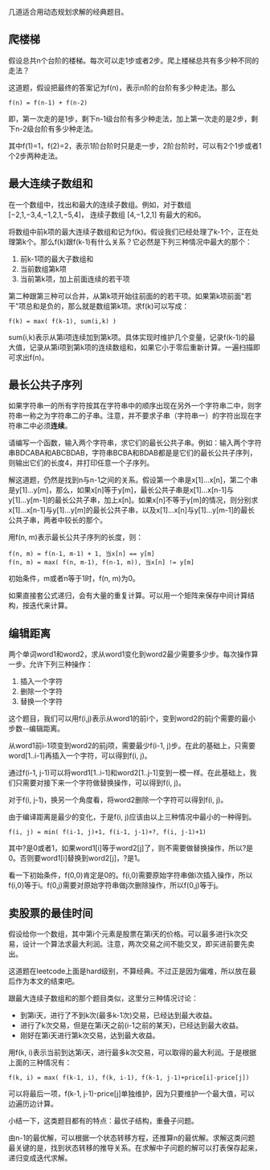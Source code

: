 几道适合用动态规划求解的经典题目。

## 爬楼梯

假设总共n个台阶的楼梯。每次可以走1步或者2步。爬上楼梯总共有多少种不同的走法？

这道题，假设把最终的答案记为f(n)，表示n阶的台阶有多少种走法。那么

    f(n) = f(n-1) + f(n-2)

即，第一次走的是1步，剩下n-1级台阶有多少种走法，加上第一次走的是2步，剩下n-2级台阶有多少种走法。

其中f(1)=1，f(2)=2，表示1阶台阶时只是走一步，2阶台阶时，可以有2个1步或者1个2步两种走法。

## 最大连续子数组和

在一个数组中，找出和最大的连续子数组。例如，对于数组 [−2,1,−3,4,−1,2,1,−5,4]， 连续子数组 [4,−1,2,1] 有最大的和6。

将数组中前k项的最大连续子数组和记为f(k)。假设我们已经处理了k-1个，正在处理第k个。那么f(k)跟f(k-1)有什么关系？它必然是下列三种情况中最大的那个：

1. 前k-1项的最大子数组和
2. 当前数组第k项
3. 当前第k项，加上前面连续的若干项

第二种跟第三种可以合并，从第k项开始往前面的的若干项。如果第k项前面"若干"项总和是负的，那么就是数组第k项。求f(k)可以写成：

    f(k) = max( f(k-1), sum(i,k) )

sum(i,k)表示从第i项连续加到第k项。具体实现时维护几个变量，记录f(k-1)的最大值，记录从第i项到第k项的连续数组和，如果它小于零后重新计算。一遍扫描即可求出f(n)。

## 最长公共子序列

如果字符串一的所有字符按其在字符串中的顺序出现在另外一个字符串二中，则字符串一称之为字符串二的子串。注意，并不要求子串（字符串一）的字符出现在字符串二中必须**连续**。

请编写一个函数，输入两个字符串，求它们的最长公共子串。例如：输入两个字符串BDCABA和ABCBDAB，字符串BCBA和BDAB都是是它们的最长公共子序列，则输出它们的长度4，并打印任意一个子序列。

解这道题，仍然是找到n与n-1之间的关系。假设第一个串是x[1]...x[n]，第二个串是y[1]...y[m]，那么，如果x[n]等于y[m]，最长公共子串是x[1]...x[n-1]与y[1]...y[m-1]的最长公共子串，加上x[n]。如果x[n]不等于y[m]的情况，则分别求x[1]...x[n-1]与y[1]...y[m]的最长公共子串，以及x[1]...x[n]与y[1]...y[m-1]的最长公共子串，两者中较长的那个。

用f(n, m)表示最长公共子序列的长度，则：

    f(n, m) = f(n-1, m-1) + 1, 当x[n] == y[m]
    f(n, m) = max( f(n, m-1), f(n-1, m)), 当x[n] != y[m]

初始条件，m或者n等于1时，f(n, m)为0。

如果直接套公式递归，会有大量的重复计算。可以用一个矩阵来保存中间计算结构，按迭代来计算。

## 编辑距离

两个单词word1和word2，求从word1变化到word2最少需要多少步。每次操作算一步。允许下列三种操作：

1. 插入一个字符
2. 删除一个字符
3. 替换一个字符

这个题目，我们可以用f(i,j)表示从word1的前i个，变到word2的前j个需要的最小步数--编辑距离。

从word1前i-1项变到word2的前j项，需要最少f(i-1, j)步。在此的基础上，只需要word[1..i-1]再插入一个字符，可以得到f(i, j)。

通过f(i-1, j-1)可以将word1[1..i-1]和word2[1..j-1]变到一模一样。在此基础上，我们只需要对接下来一个字符做替换操作，可以得到f(i, j)。

对于f(i, j-1)，换另一个角度看，将word2删除一个字符可以得到f(i, j)。

由于编译距离是最少的变化，于是f(i, j)应该由以上三种情况中最小的一种得到。

    f(i, j) = min( f(i-1, j)+1, f(i-1, j-1)+?, f(i, j-1)+1)

其中?是0或者1，如果word1[i]等于word2[j]了，则不需要做替换操作，所以?是0。否则要word1[i]替换到word2[j]，?是1。

看一下初始条件，f(0,0)肯定是0的。f(i,0)需要原始字符串做i次插入操作，所以f(i,0)等于i。f(0,j)需要对原始字符串做j次删除操作，所以f(0,j)等于j。

## 卖股票的最佳时间

假设给你一个数组，其中第i个元素是股票在第i天的价格。可以最多进行k次交易，设计一个算法求最大利润。注意，两次交易之间不能交叉，即买进前要先卖出。

这道题在leetcode上面是hard级别，不算经典。不过正是因为偏难，所以放在最后作为本文的结束吧。

跟最大连续子数组和的那个题目类似，这里分三种情况讨论：

* 到第i天，进行了不到k次(最多k-1次)交易，已经达到最大收益。
* 进行了k次交易，但是在第i天之前(i-1之前的某天)，已经达到最大收益。
* 刚好在第i天进行第k次交易，达到最大收益。

用f(k, i)表示当前到达第i天，进行最多k次交易，可以取得的最大利润。于是根据上面的三种情况有：

    f(k, i) = max( f(k-1, i), f(k, i-1), f(k-1, j-1)+price[i]-price[j])

可以将最后一项，f(k-1, j-1)-price[j]单独维护，因为只要维护一个最大值，可以边遍历边计算。

小结一下，这类题目都有的特点：最优子结构，重叠子问题。

由n-1的最优解，可以根据一个状态转移方程，还推算n的最优解。求解这类问题最关键的是，找到状态转移的推导关系。在求解中子问题的解可以打表保存起来，递归变成迭代求解。

